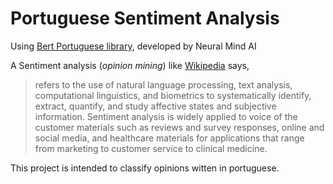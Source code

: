 # Portuguese Sentiment Analysis
Using [Bert Portuguese library](https://github.com/neuralmind-ai/portuguese-bert), developed by Neural Mind AI

A Sentiment analysis (_opinion mining_) like [Wikipedia](https://en.wikipedia.org/wiki/Sentiment_analysis) says,

> refers to the use of natural language processing, text analysis, computational linguistics, and biometrics to systematically identify, extract, quantify, and study affective states and subjective information. Sentiment analysis is widely applied to voice of the customer materials such as reviews and survey responses, online and social media, and healthcare materials for applications that range from marketing to customer service to clinical medicine. 

This project is intended to classify opinions witten in portuguese.  
